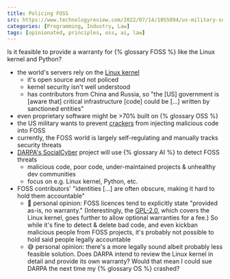```yaml
---
title: Policing FOSS
src: https://www.technologyreview.com/2022/07/14/1055894/us-military-sofware-linux-kernel-open-source
categories: [Programming, Industry, Law]
tags: [opinionated, principles, oss, ai, law]
---
```


Is it feasible to provide a warranty for {% glossary FOSS %} like the Linux kernel and Python?

- the world's servers rely on the [Linux kernel](https://github.com/torvalds/linux)
  + it's open source and not policed
  + kernel security isn't well understood
  + has contributors from China and Russia, so "the [US] government is [aware that] critical infrastructure [code] could be [...] written by sanctioned entities"
- even proprietary software might be >70% built on {% glossary OSS %}
- the US military wants to prevent [crackers](https://en.wikipedia.org/wiki/Software_cracking) from injecting malicious code into FOSS
- currently, the FOSS world is largely self-regulating and manually tracks security threats
- [DARPA's SocialCyber](https://www.darpa.mil/program/hybrid-ai-to-protect-integrity-of-open-source-code) project will use {% glossary AI %} to detect FOSS threats
  + malicious code, poor code, under-maintained projects & unhealthy dev communities
  + focus on e.g. Linux kernel, Python, etc.
- FOSS contributors' "identities [...] are often obscure, making it hard to hold them accountable"
  + :stop_sign: personal opinion: FOSS licences tend to explicitly state "provided as-is, no warranty." (Interestingly, the [GPL-2.0](https://opensource.org/licenses/GPL-2.0), which covers the Linux kernel, goes further to allow optional warranties for a fee.) So while it's fine to detect & delete bad code, and even kickban malicious people from FOSS projects, it's probably not possible to hold said people legally accountable
  + :sweat_smile: personal opinion: there's a more legally sound albeit probably less feasible solution. Does DARPA intend to review the Linux kernel in detail and provide its own warranty? Would that mean I could sue DARPA the next time my {% glossary OS %} crashed?
